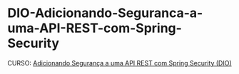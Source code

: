# DIO-Adicionando-Seguranca-a-uma-API-REST-com-Spring-Security
CURSO: [Adicionando Segurança a uma API REST com Spring Security (DIO)](https://www.dio.me/)
